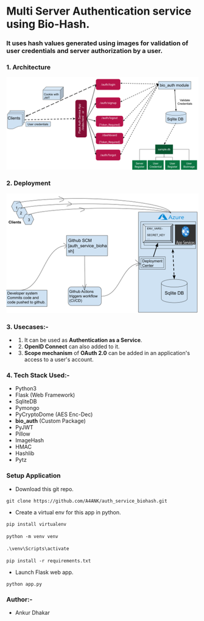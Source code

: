 # Multi Server Authentication service using Bio-Hash.
### It uses hash values generated using images for validation of user credentials and server authorization by a user.

### 1. Architecture
![Architecture](/static/images/arch.svg "Architecture")

### 2. Deployment
![Deployment](/static/images/deploy.svg "Deployment")
  
### 3. Usecases:- 
- 1. It can be used as <b>Authentication as a Service</b>.

- 2. <b>OpenID Connect</b> can also added to it.

- 3. <b>Scope mechanism</b> of <b>OAuth 2.0</b> can be added in an application's access to a user's account.

### 4. Tech Stack Used:-
- Python3
- Flask (Web Framework)
- SqliteDB
- Pymongo
- PyCryptoDome (AES Enc-Dec)
- <b>bio_auth</b> (Custom Package)
- PyJWT
- Pillow
- ImageHash
- HMAC
- Hashlib
- Pytz

### Setup Application

- Download this git repo.
```
git clone https://github.com/A4ANK/auth_service_biohash.git
```

- Create a virtual env for this app in python.
```
pip install virtualenv

python -m venv venv

.\venv\Scripts\activate

pip install -r requirements.txt
```

- Launch Flask web app.
```
python app.py
```

### Author:-
- Ankur Dhakar